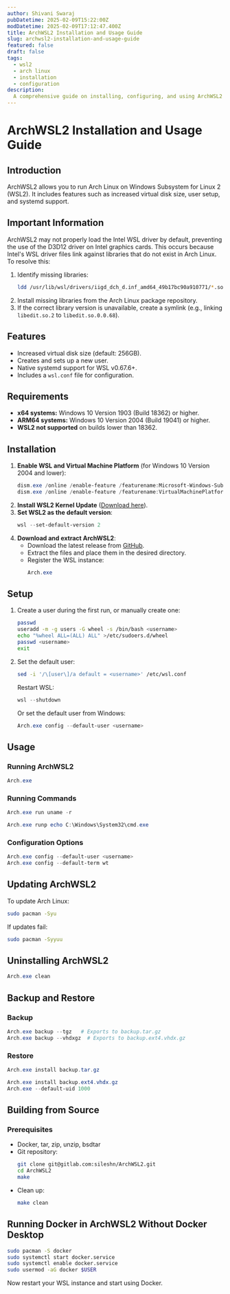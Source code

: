 ```yaml
---
author: Shivani Swaraj
pubDatetime: 2025-02-09T15:22:00Z
modDatetime: 2025-02-09T17:12:47.400Z
title: ArchWSL2 Installation and Usage Guide
slug: archwsl2-installation-and-usage-guide
featured: false
draft: false
tags:
  - wsl2
  - arch linux
  - installation
  - configuration
description:
  A comprehensive guide on installing, configuring, and using ArchWSL2 for an optimized Linux experience on Windows.
---
```


# ArchWSL2 Installation and Usage Guide

## Introduction
ArchWSL2 allows you to run Arch Linux on Windows Subsystem for Linux 2 (WSL2). It includes features such as increased virtual disk size, user setup, and systemd support.

## Important Information
ArchWSL2 may not properly load the Intel WSL driver by default, preventing the use of the D3D12 driver on Intel graphics cards. This occurs because Intel's WSL driver files link against libraries that do not exist in Arch Linux. To resolve this:

1. Identify missing libraries:
   ```sh
   ldd /usr/lib/wsl/drivers/iigd_dch_d.inf_amd64_49b17bc90a910771/*.so
   ```
2. Install missing libraries from the Arch Linux package repository.
3. If the correct library version is unavailable, create a symlink (e.g., linking `libedit.so.2` to `libedit.so.0.0.68`).

## Features
- Increased virtual disk size (default: 256GB).
- Creates and sets up a new user.
- Native systemd support for WSL v0.67.6+.
- Includes a `wsl.conf` file for configuration.

## Requirements
- **x64 systems:** Windows 10 Version 1903 (Build 18362) or higher.
- **ARM64 systems:** Windows 10 Version 2004 (Build 19041) or higher.
- **WSL2 not supported** on builds lower than 18362.

## Installation
1. **Enable WSL and Virtual Machine Platform** (for Windows 10 Version 2004 and lower):
   ```powershell
   dism.exe /online /enable-feature /featurename:Microsoft-Windows-Subsystem-Linux /all /norestart
   dism.exe /online /enable-feature /featurename:VirtualMachinePlatform /all /norestart
   ```
2. **Install WSL2 Kernel Update** ([Download here](https://aka.ms/wsl2kernel)).
3. **Set WSL2 as the default version**:
   ```powershell
   wsl --set-default-version 2
   ```
4. **Download and extract ArchWSL2**:
   - Download the latest release from [GitHub](https://github.com/sileshn/ArchWSL2/releases/tag/20250201).
   - Extract the files and place them in the desired directory.
   - Register the WSL instance:
     ```powershell
     Arch.exe
     ```

## Setup
1. Create a user during the first run, or manually create one:
   ```sh
   passwd
   useradd -m -g users -G wheel -s /bin/bash <username>
   echo "%wheel ALL=(ALL) ALL" >/etc/sudoers.d/wheel
   passwd <username>
   exit
   ```
2. Set the default user:
   ```sh
   sed -i '/\[user\]/a default = <username>' /etc/wsl.conf
   ```
   Restart WSL:
   ```powershell
   wsl --shutdown
   ```
   Or set the default user from Windows:
   ```powershell
   Arch.exe config --default-user <username>
   ```

## Usage
### Running ArchWSL2
```powershell
Arch.exe
```
### Running Commands
```powershell
Arch.exe run uname -r
```
```powershell
Arch.exe runp echo C:\Windows\System32\cmd.exe
```

### Configuration Options
```powershell
Arch.exe config --default-user <username>
Arch.exe config --default-term wt
```

## Updating ArchWSL2
To update Arch Linux:
```sh
sudo pacman -Syu
```
If updates fail:
```sh
sudo pacman -Syyuu
```

## Uninstalling ArchWSL2
```powershell
Arch.exe clean
```

## Backup and Restore
### Backup
```powershell
Arch.exe backup --tgz   # Exports to backup.tar.gz
Arch.exe backup --vhdxgz  # Exports to backup.ext4.vhdx.gz
```
### Restore
```powershell
Arch.exe install backup.tar.gz
```
```powershell
Arch.exe install backup.ext4.vhdx.gz
Arch.exe --default-uid 1000
```

## Building from Source
### Prerequisites
- Docker, tar, zip, unzip, bsdtar
- Git repository:
  ```sh
  git clone git@gitlab.com:sileshn/ArchWSL2.git
  cd ArchWSL2
  make
  ```
- Clean up:
  ```sh
  make clean
  ```

## Running Docker in ArchWSL2 Without Docker Desktop
```sh
sudo pacman -S docker
sudo systemctl start docker.service
sudo systemctl enable docker.service
sudo usermod -aG docker $USER
```

Now restart your WSL instance and start using Docker.
